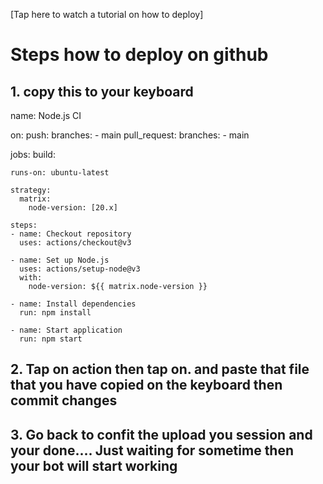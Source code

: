 
[Tap here to watch a tutorial on how to deploy]


# Steps how to deploy on github

## 1. copy this to your keyboard

name: Node.js CI

on:
  push:
    branches:
      - main
  pull_request:
    branches:
      - main

jobs:
  build:

    runs-on: ubuntu-latest

    strategy:
      matrix:
        node-version: [20.x]

    steps:
    - name: Checkout repository
      uses: actions/checkout@v3

    - name: Set up Node.js
      uses: actions/setup-node@v3
      with:
        node-version: ${{ matrix.node-version }}

    - name: Install dependencies
      run: npm install

    - name: Start application
      run: npm start

## 2. Tap on action then tap on.   and paste that file that you have copied on the keyboard then commit changes

## 3. Go back to confit the upload you session and your done.... Just waiting for sometime then your bot will start working

